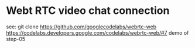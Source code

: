# Webt RTC video chat connection

see:
git clone https://github.com/googlecodelabs/webrtc-web
https://codelabs.developers.google.com/codelabs/webrtc-web/#7
demo of step-05
